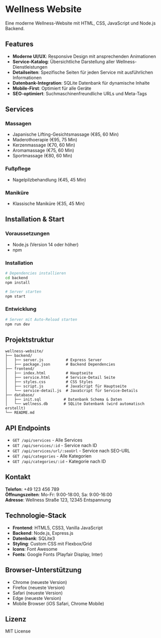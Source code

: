 # Wellness Website

Eine moderne Wellness-Website mit HTML, CSS, JavaScript und Node.js Backend.

## Features

- **Moderne UI/UX**: Responsive Design mit ansprechenden Animationen
- **Service-Katalog**: Übersichtliche Darstellung aller Wellness-Dienstleistungen
- **Detailseiten**: Spezifische Seiten für jeden Service mit ausführlichen Informationen
- **Datenbank-Integration**: SQLite Datenbank für dynamische Inhalte
- **Mobile-First**: Optimiert für alle Geräte
- **SEO-optimiert**: Suchmaschinenfreundliche URLs und Meta-Tags

## Services

### Massagen
- Japanische Lifting-Gesichtsmassage (€85, 60 Min)
- Maderothoerapie (€95, 75 Min)
- Kerzenmassage (€70, 60 Min)
- Aromamassage (€75, 60 Min)
- Sportmassage (€80, 60 Min)

### Fußpflege
- Nagelpilzbehandlung (€45, 45 Min)

### Maniküre
- Klassische Maniküre (€35, 45 Min)

## Installation & Start

### Voraussetzungen
- Node.js (Version 14 oder höher)
- npm

### Installation
```bash
# Dependencies installieren
cd backend
npm install

# Server starten
npm start
```

### Entwicklung
```bash
# Server mit Auto-Reload starten
npm run dev
```

## Projektstruktur

```
wellness-website/
├── backend/
│   ├── server.js          # Express Server
│   ├── package.json       # Backend Dependencies
├── frontend/
│   ├── index.html         # Hauptseite
│   ├── service.html       # Service-Detail Seite
│   ├── styles.css         # CSS Styles
│   ├── script.js          # JavaScript für Hauptseite
│   └── service-detail.js  # JavaScript für Service-Details
├── database/
│   ├── init.sql          # Datenbank Schema & Daten
│   └── wellness.db       # SQLite Datenbank (wird automatisch erstellt)
└── README.md
```

## API Endpoints

- `GET /api/services` - Alle Services
- `GET /api/services/:id` - Service nach ID
- `GET /api/services/url/:seoUrl` - Service nach SEO-URL
- `GET /api/categories` - Alle Kategorien
- `GET /api/categories/:id` - Kategorie nach ID

## Kontakt

**Telefon**: +49 123 456 789  
**Öffnungszeiten**: Mo-Fr: 9:00-18:00, Sa: 9:00-16:00  
**Adresse**: Wellness Straße 123, 12345 Entspannung

## Technologie-Stack

- **Frontend**: HTML5, CSS3, Vanilla JavaScript
- **Backend**: Node.js, Express.js
- **Datenbank**: SQLite3
- **Styling**: Custom CSS mit Flexbox/Grid
- **Icons**: Font Awesome
- **Fonts**: Google Fonts (Playfair Display, Inter)

## Browser-Unterstützung

- Chrome (neueste Version)
- Firefox (neueste Version)
- Safari (neueste Version)
- Edge (neueste Version)
- Mobile Browser (iOS Safari, Chrome Mobile)

## Lizenz

MIT License